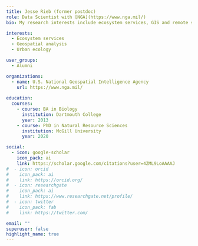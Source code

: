 ```yaml
---
title: Jesse Rieb (former postdoc)
role: Data Scientist with [NGA](https://www.nga.mil/)
bio: My research interests include ecosystem services, GIS and remote sensing, agricultural landscapes, modelling.

interests:
  - Ecosystem services
  - Geospatial analysis
  - Urban ecology

user_groups:
  - Alumni

organizations:
  - name: U.S. National Geospatial Intelligence Agency
    url: https://www.nga.mil/
    
education:
  courses:
    - course: BA in Biology
      institution: Dartmouth College
      year: 2013
    - course: PhD in Natural Resource Sciences
      institution: McGill University 
      year: 2020

social:
  - icon: google-scholar
    icon_pack: ai
    link: https://scholar.google.com/citations?user=4ZML9LoAAAAJ
#  - icon: orcid
#    icon_pack: ai
#    link: https://orcid.org/
#  - icon: researchgate
#    icon_pack: ai
#    link: https://www.researchgate.net/profile/
#  - icon: twitter
#    icon_pack: fab
#    link: https://twitter.com/

email: ""
superuser: false
highlight_name: true
--- 
```


